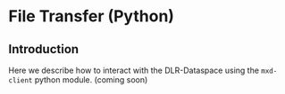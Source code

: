 # File Transfer (Python)

## Introduction

Here we describe how to interact with the DLR-Dataspace using the `mxd-client` python module. (coming soon)
